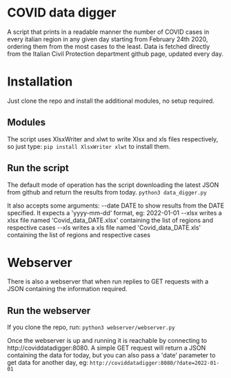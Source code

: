 # COVID data digger

A script that prints in a readable manner the number of COVID cases in every italian region in any given day starting from February 24th 2020, ordering them from the most cases to the least.
Data is fetched directly from the Italian Civil Protection department github page, updated every day.

# Installation
Just clone the repo and install the additional modules, no setup required.

## Modules
The script uses XlsxWriter and xlwt to write Xlsx and xls files respectively, so just type:
`pip install XlsxWriter xlwt`
to install them.

## Run the script
The default mode of operation has the script downloading the latest JSON from github and return the results from today.
`python3 data_digger.py`

It also accepts some arguments:
--date DATE    to show results from the DATE specified. It expects a 'yyyy-mm-dd' format, eg: 2022-01-01
--xlsx         writes a xlsx file named 'Covid_data_DATE.xlsx' containing the list of regions and respective cases
--xls		   writes a xls file named 'Covid_data_DATE.xls' containing the list of regions and respective cases

# Webserver
There is also a webserver that when run replies to GET requests with a JSON containing the information required.

## Run the webserver
If you clone the repo, run:
`python3 webserver/webserver.py`

Once the webserver is up and running it is reachable by connecting to http://coviddatadigger:8080.
A simple GET request will return a JSON containing the data for today, but you can also pass a 'date' parameter to get data for another day, eg:
`http://coviddatadigger:8080/?date=2022-01-01`